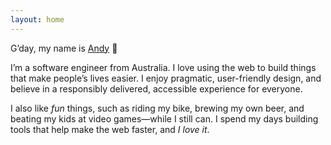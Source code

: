 ```yaml
---
layout: home
---
```

G’day, my name is [Andy]({{site.url}}) 👋

I’m a software engineer from Australia. I love using the web to build things that make people’s lives easier. I enjoy pragmatic, user-friendly design, and believe in a responsibly delivered, accessible experience for everyone.

I also like _fun_ things, such as riding my bike, brewing my own beer, and beating my kids at video games—while I still can. I spend my days building tools that help make the web faster, and _I love it_.

